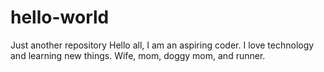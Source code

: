 # hello-world
Just another repository 
Hello all, I am an aspiring coder. I love technology and learning new things. Wife, mom, doggy mom, and runner. 
